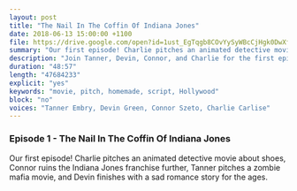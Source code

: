 ```yaml
---
layout: post
title: "The Nail In The Coffin Of Indiana Jones"
date: 2018-06-13 15:00:00 +1100
file: https://drive.google.com/open?id=1ust_EgTqgb8COvYySyWBcCjHgk0DwXfh
summary: "Our first episode! Charlie pitches an animated detective movie about shoes, Connor ruins the Indiana Jones franchise further, Tanner pitches a zombie mafia movie, and Devin finishes with a sad romance story for the ages."
description: "Join Tanner, Devin, Connor, and Charlie for the first episode as we try to figure out the podcast format and sell some movies."
duration: "48:57"
length: "47684233"
explicit: "yes"
keywords: "movie, pitch, homemade, script, Hollywood"
block: "no"
voices: "Tanner Embry, Devin Green, Connor Szeto, Charlie Carlise"
---
```


### Episode 1 - The Nail In The Coffin Of Indiana Jones

Our first episode! Charlie pitches an animated detective movie about shoes, Connor ruins the Indiana Jones franchise further, Tanner pitches a zombie mafia movie, and Devin finishes with a sad romance story for the ages.
